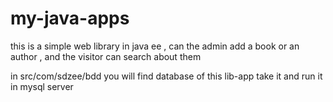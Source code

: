 # my-java-apps

this is a simple web library in java ee , can the admin add a book or an author , and the visitor can search about them

in src/com/sdzee/bdd you will find database of this lib-app take it and run it in mysql server  
